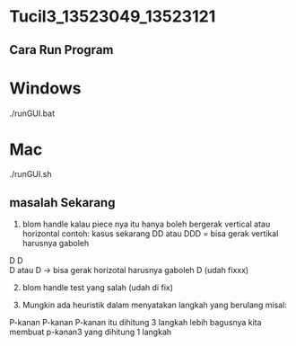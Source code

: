 # Tucil3_13523049_13523121

## Cara Run Program
# Windows
./runGUI.bat
# Mac
./runGUI.sh

## masalah Sekarang

1. blom handle kalau piece nya itu hanya boleh bergerak vertical atau horizontal
contoh: kasus sekarang 
DD atau DDD = bisa gerak vertikal harusnya gaboleh

D        D    
D  atau  D    -> bisa gerak horizotal harusnya gaboleh
         D
(udah fixxx)


2. blom handle test yang salah (udah di fix)


3. Mungkin ada heuristik dalam menyatakan langkah yang berulang misal:

P-kanan P-kanan P-kanan itu dihitung 3 langkah
lebih bagusnya kita membuat p-kanan3 yang dihitung 1 langkah